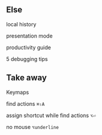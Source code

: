 ## Else

local history

presentation mode

productivity guide

5 debugging tips

## Take away

Keymaps

find actions `⌘⇧A`

assign shortcut while find actions `⌥⏎`

no mouse `⌥underline`
